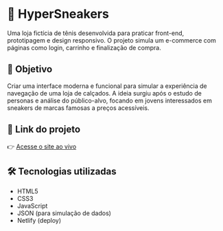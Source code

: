 # 👟 HyperSneakers

Uma loja fictícia de tênis desenvolvida para praticar front-end, prototipagem e design responsivo. O projeto simula um e-commerce com páginas como login, carrinho e finalização de compra.

## 📌 Objetivo

Criar uma interface moderna e funcional para simular a experiência de navegação de uma loja de calçados. A ideia surgiu após o estudo de personas e análise do público-alvo, focando em jovens interessados em sneakers de marcas famosas a preços acessíveis.

## 🚀 Link do projeto

👉 [Acesse o site ao vivo](https://dulcet-cactus-7b58a4.netlify.app)

## 🛠️ Tecnologias utilizadas

- HTML5
- CSS3
- JavaScript
- JSON (para simulação de dados)
- Netlify (deploy)
